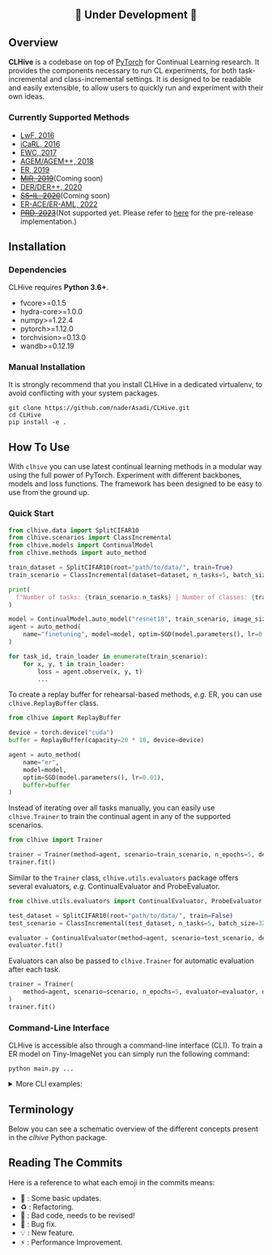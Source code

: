 <h2 align="center">🚧 Under Development 🚧</h2>

## Overview
**CLHive** is a codebase on top of [PyTorch](https://pytorch.org) for Continual Learning research. It provides the components necessary to run CL experiments, for both task-incremental and class-incremental settings. It is designed to be readable and easily extensible, to allow users to quickly run and experiment with their own ideas.

### Currently Supported Methods

- [LwF, 2016](https://arxiv.org/abs/1606.09282)
- [iCaRL, 2016](https://arxiv.org/abs/1611.07725)
- [EWC, 2017](https://arxiv.org/abs/1612.00796)
- [AGEM/AGEM++, 2018](https://arxiv.org/abs/1812.00420)
- [ER, 2019](https://arxiv.org/abs/1902.10486)
- [~~MIR, 2019~~](https://arxiv.org/abs/1908.04742)(Coming soon)
- [DER/DER++, 2020](https://arxiv.org/abs/2004.07211)
- [~~SS-IL, 2020~~](https://arxiv.org/abs/2003.13947)(Coming soon)
- [ER-ACE/ER-AML, 2022](https://arxiv.org/abs/2104.05025)
- [~~PRD, 2023~~](https://arxiv.org/abs/2303.14771)(Not supported yet. Please refer to [here](https://github.com/naderAsadi/Probing-Continual-Learning/blob/main/methods/repe.py) for the pre-release implementation.)

## Installation

### Dependencies

CLHive requires **Python 3.6+**.

- fvcore>=0.1.5
- hydra-core>=1.0.0
- numpy>=1.22.4
- pytorch>=1.12.0
- torchvision>=0.13.0
- wandb>=0.12.19

<!-- ### PyPI Installation
You can install Lightly and its dependencies from PyPI with:
```
pip install clhive
``` -->

### Manual Installation
It is strongly recommend that you install CLHive in a dedicated virtualenv, to avoid conflicting with your system packages.

```
git clone https://github.com/naderAsadi/CLHive.git
cd CLHive
pip install -e .
```


## How To Use

With `clhive` you can use latest continual learning methods in a modular way using the full power of PyTorch. Experiment with different backbones, models and loss functions. The framework has been designed to be easy to use from the ground up.

### Quick Start

```python
from clhive.data import SplitCIFAR10
from clhive.scenarios import ClassIncremental
from clhive.models import ContinualModel
from clhive.methods import auto_method

train_dataset = SplitCIFAR10(root="path/to/data/", train=True)
train_scenario = ClassIncremental(dataset=dataset, n_tasks=5, batch_size=32)

print(
  f"Number of tasks: {train_scenario.n_tasks} | Number of classes: {train_scenario.n_classes}"
)

model = ContinualModel.auto_model("resnet18", train_scenario, image_size=32)
agent = auto_method(
    name="finetuning", model=model, optim=SGD(model.parameters(), lr=0.01)
)

for task_id, train_loader in enumerate(train_scenario):
    for x, y, t in train_loader:
        loss = agent.observe(x, y, t)
        ...
```

To create a replay buffer for rehearsal-based methods, *e.g.* ER, you can use `clhive.ReplayBuffer` class. 

```python
from clhive import ReplayBuffer

device = torch.device("cuda")
buffer = ReplayBuffer(capacity=20 * 10, device=device)

agent = auto_method(
    name="er",
    model=model,
    optim=SGD(model.parameters(), lr=0.01),
    buffer=buffer
)
```

Instead of iterating over all tasks manually, you can easily use `clhive.Trainer` to train the continual agent in any of the supported scenarios. 

```python
from clhive import Trainer

trainer = Trainer(method=agent, scenario=train_scenario, n_epochs=5, device=device)
trainer.fit()
```

Similar to the `Trainer` class, `clhive.utils.evaluators` package offers several evaluators, *e.g.*  ContinualEvaluator and ProbeEvaluator.

```python
from clhive.utils.evaluators import ContinualEvaluator, ProbeEvaluator

test_dataset = SplitCIFAR10(root="path/to/data/", train=False)
test_scenario = ClassIncremental(test_dataset, n_tasks=5, batch_size=32, n_workers=6)

evaluator = ContinualEvaluator(method=agent, scenario=test_scenario, device=device)
evaluator.fit()
```

Evaluators can also be passed to `clhive.Trainer` for automatic evaluation after each task.

```python
trainer = Trainer(
    method=agent, scenario=scenario, n_epochs=5, evaluator=evaluator, device=device
)
trainer.fit()
```


### Command-Line Interface

CLHive is accessible also through a command-line interface (CLI). To train a ER model on Tiny-ImageNet you can simply run the following command:

```
python main.py ...
```

<details>
  <summary>More CLI examples:</summary>
  
Train CLIP with ViT-base on COCO Captions dataset:

```
python main.py data=coco model/vision_model=vit-b  model/text_model=vit-b
```

</details>



## Terminology

Below you can see a schematic overview of the different concepts present in the *clhive* Python package.



## Reading The Commits
Here is a reference to what each emoji in the commits means:

* 📎 : Some basic updates.
* ♻️ : Refactoring.
* 💩 : Bad code, needs to be revised!
* 🐛 : Bug fix.
* 💡 : New feature.
* ⚡ : Performance Improvement.
